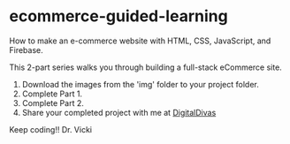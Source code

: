 # ecommerce-guided-learning
How to make an e-commerce website with HTML, CSS, JavaScript, and Firebase. 

This 2-part series walks you through building a full-stack eCommerce site.

1. Download the images from the 'img' folder to your project folder.
2. Complete Part 1.
3. Complete Part 2.
4. Share your completed project with me at [DigitalDivas](https://www.facebook.com/groups/1356145124760421)

Keep coding!!
Dr. Vicki
